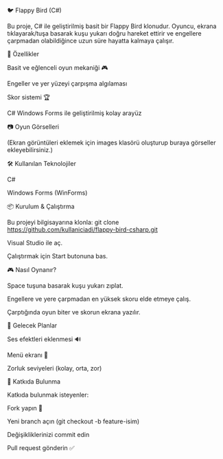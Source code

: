🐦 Flappy Bird (C#)

Bu proje, C# ile geliştirilmiş basit bir Flappy Bird klonudur.
Oyuncu, ekrana tıklayarak/tuşa basarak kuşu yukarı doğru hareket ettirir ve engellere çarpmadan olabildiğince uzun süre hayatta kalmaya çalışır.

🚀 Özellikler

Basit ve eğlenceli oyun mekaniği 🎮

Engeller ve yer yüzeyi çarpışma algılaması

Skor sistemi 🏆

C# Windows Forms ile geliştirilmiş kolay arayüz

📷 Oyun Görselleri

(Ekran görüntüleri eklemek için images klasörü oluşturup buraya görseller ekleyebilirsiniz.)




🛠 Kullanılan Teknolojiler

C#

Windows Forms (WinForms)

📦 Kurulum & Çalıştırma

Bu projeyi bilgisayarına klonla:
git clone https://github.com/kullaniciadi/flappy-bird-csharp.git

Visual Studio ile aç.

Çalıştırmak için Start butonuna bas.

🎮 Nasıl Oynanır?

Space tuşuna basarak kuşu yukarı zıplat.

Engellere ve yere çarpmadan en yüksek skoru elde etmeye çalış.

Çarptığında oyun biter ve skorun ekrana yazılır.

🔮 Gelecek Planlar

Ses efektleri eklenmesi 🔊

Menü ekranı 🎨

Zorluk seviyeleri (kolay, orta, zor)

🤝 Katkıda Bulunma

Katkıda bulunmak isteyenler:

Fork yapın 🍴

Yeni branch açın (git checkout -b feature-isim)

Değişikliklerinizi commit edin

Pull request gönderin ✅
